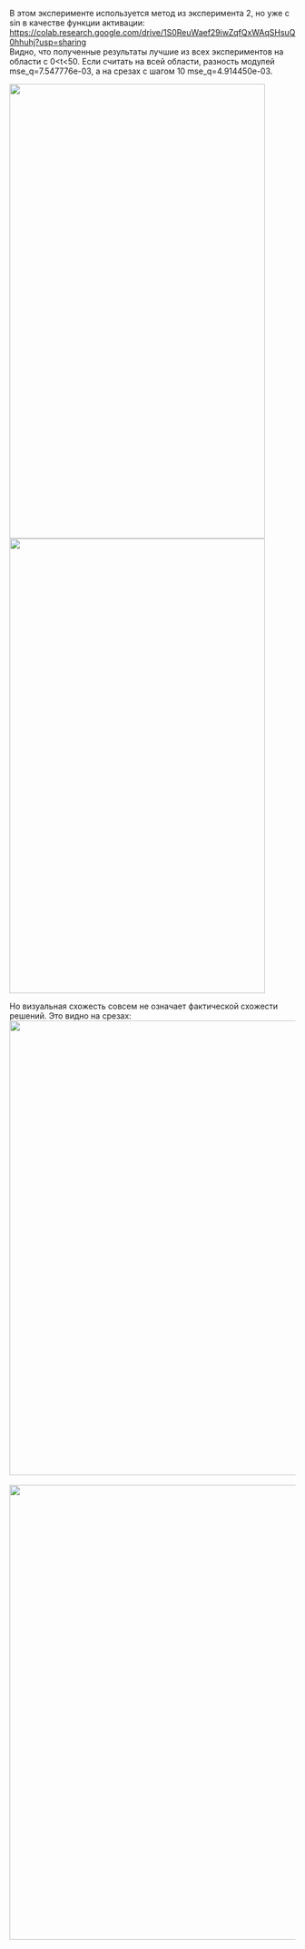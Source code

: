 В этом эксперименте используется метод из эксперимента 2, но уже с sin в качестве функции активации: <https://colab.research.google.com/drive/1S0ReuWaef29iwZqfQxWAqSHsuQ0hhuhj?usp=sharing>  
Видно, что полученные результаты лучшие из всех экспериментов на области с 0<t<50. Если считать на всей области, разность модулей mse_q=7.547776e-03, а на срезах с шагом 10 mse_q=4.914450e-03.

<img src="https://github.com/mikhakuv/PINNs/blob/main/exp6_results_u_0.PNG" width="450" height="800"> <img src="https://github.com/mikhakuv/PINNs/blob/main/exp6_results_v_0.PNG" width="450" height="800">

Но визуальная схожесть совсем не означает фактической схожести решений. Это видно на срезах:
<img src="https://github.com/mikhakuv/PINNs/blob/main/exp6_results_u_1.PNG" width="900" height="800">
\
\
<img src="https://github.com/mikhakuv/PINNs/blob/main/exp6_results_v_1.PNG" width="900" height="800">
